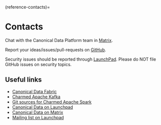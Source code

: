 (reference-contacts)=
# Contacts

Chat with the Canonical Data Platform team in [Matrix](https://matrix.to/#/#charmhub-data-platform:ubuntu.com).

<!-- ```{note}
The legacy [Mattermost](https://chat.charmhub.io/charmhub/channels/data-platform) channel is in read-only until January 31, 2025.
``` -->

Report your ideas/issues/pull-requests on [GitHub](https://github.com/canonical/spark-k8s-bundle/issues/new).

Security issues should be reported through [LaunchPad](https://wiki.ubuntu.com/DebuggingSecurity).
Please do NOT file GitHub issues on security topics.

## Useful links

* [Canonical Data Fabric](https://ubuntu.com/data/spark)
* [Charmed Apache Kafka](https://charmhub.io/spark-k8s-bundle)
* [Git sources for Charmed Apache Spark](https://github.com/canonical/spark-k8s-bundle)
* [Canonical Data on Launchpad](https://launchpad.net/~data-platform)
* [Canonical Data on Matrix](https://matrix.to/#/#charmhub-data-platform:ubuntu.com) 
* [Mailing list on Launchpad](https://lists.launchpad.net/data-platform/)
